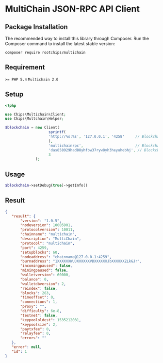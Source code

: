 
# MultiChain JSON-RPC API Client

## Package Installation

The recommended way to install this library through Composer. Run the Composer command to install the latest stable version:

    composer require rootchips/multichain

## Requirement
```>= PHP 5.4```
```Multichain 2.0```


## Setup

```php
<?php

use Chips\Multichain\Client;
use Chips\Multchain\Helper;

$blockchain = new Client(
                    sprintf(
                    'http://%s:%s', '127.0.0.1', '4258'     // Blockchain host and port
                    ),         
                    'multichainrpc',                        // Blockchain username
                    'das858929had88yhfbw37ryw8yh3heyuhebhj', // Blockchain password
                    3
    	      );
 ```
 
 ## Usage
 ```php
 $blockchain->setDebug(true)->getInfo()
 ```
 
 ## Result
 ```json
 {
    "result": {
        "version": "1.0.5",
        "nodeversion": 10005901,
        "protocolversion": 10011,
        "chainname": "multichain",
        "description": "MultiChain",
        "protocol": "multichain",
        "port": 4259,
        "setupblocks": 60,
        "nodeaddress": "chainname@127.0.0.1:4259",
        "burnaddress": "1XXXXXXWUJXXXXXXVDXXXXXXJbXXXXXXZLkGJr",
        "incomingpaused": false,
        "miningpaused": false,
        "walletversion": 60000,
        "balance": 0,
        "walletdbversion": 2,
        "reindex": false,
        "blocks": 263,
        "timeoffset": 0,
        "connections": 1,
        "proxy": "",
        "difficulty": 6e-8,
        "testnet": false,
        "keypoololdest": 1535212031,
        "keypoolsize": 2,
        "paytxfee": 0,
        "relayfee": 0,
        "errors": ""
    },
    "error": null,
    "id": 1
}
```
